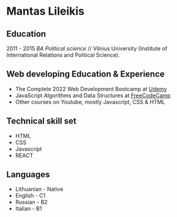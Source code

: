 # Mantas Lileikis

## Education

 2011 - 2015 *BA Political science* // Vilnius University (Institute of International Relations and Political Science).

## Web developing Education & Experience

* The Complete 2022 Web Development Bootcamp at [Udemy](https://udemy.com)
* JavaScript Algorithms and Data Structures at [FreeCodeCamp](https://freecodecamp.org)
* Other courses on Youtube, mostly Javascript, CSS & HTML


## Technical skill set

* HTML
* CSS
* Javascript
* REACT


## Languages
* Lithuanian - Native
* English - C1
* Russian - B2
* Italian - B1

